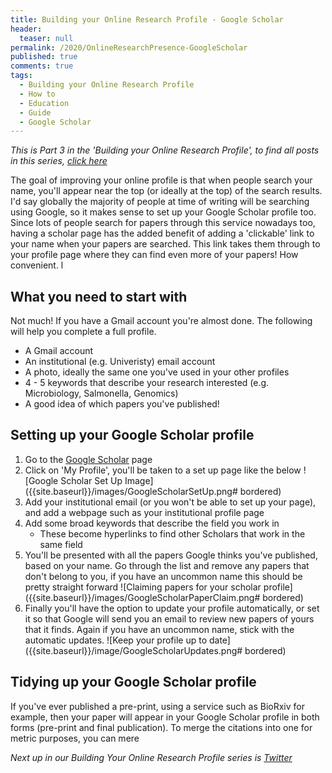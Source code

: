 ```yaml
---
title: Building your Online Research Profile - Google Scholar
header:
  teaser: null
permalink: /2020/OnlineResearchPresence-GoogleScholar
published: true
comments: true
tags:
  - Building your Online Research Profile
  - How to
  - Education
  - Guide
  - Google Scholar
---
```




_This is Part 3 in the 'Building your Online Research Profile', to find all posts in this series, [click here]({{site.baseurl}}/tags/#building-your-online-research-profile)_

The goal of improving your online profile is that when people search your name, you'll appear near the top (or ideally at the top) of the search results. I'd say globally the majority of people at time of writing will be searching using Google, so it makes sense to set up your Google Scholar profile too. Since lots of people search for papers through this service nowadays too, having a scholar page has the added benefit of adding a 'clickable' link to your name when your papers are searched. This link takes them through to your profile page where they can find even more of your papers! How convenient.
l



## What you need to start with
Not much! If you have a Gmail account you're almost done. The following will help you complete a full profile.
+ A Gmail account
+ An institutional (e.g. Univeristy) email account
+ A photo, ideally the same one you've used in your other profiles
+ 4 - 5 keywords that describe your research interested (e.g. Microbiology, Salmonella, Genomics)
+ A good idea of which papers you've published!


## Setting up your Google Scholar profile
1. Go to the [Google Scholar](scholar.google.com) page
2. Click on 'My Profile', you'll be taken to a set up page like the below
	![Google Scholar Set Up Image]({{site.baseurl}}/images/GoogleScholarSetUp.png# bordered)
3. Add your institutional email (or you won't be able to set up your page), and add a webpage such as your institutional profile page
4. Add some broad keywords that describe the field you work in
	+ These become hyperlinks to find other Scholars that work in the same field
5. You'll be presented with all the papers Google thinks you've published, based on your name. Go through the list and remove any papers that don't belong to you, if you have an uncommon name this should be pretty straight forward
	![Claiming papers for your scholar profile]({{site.baseurl}}/images/GoogleScholarPaperClaim.png# bordered)
6. Finally you'll have the option to update your profile automatically, or set it so that Google will send you an email to review new papers of yours that it finds. Again if you have an uncommon name, stick with the automatic updates.
	![Keep your profile up to date]({{site.baseurl}}/image/GoogleScholarUpdates.png# bordered)
    
## Tidying up your Google Scholar profile
If you've ever published a pre-print, using a service such as BioRxiv for example, then your paper will appear in your Google Scholar profile in both forms (pre-print and final publication). To merge the citations into one for metric purposes, you can mere 


_Next up in our Building Your Online Research Profile series is [Twitter]({{site.baseurl}}/2020/OnlineResearchPresence-Twitter)_
